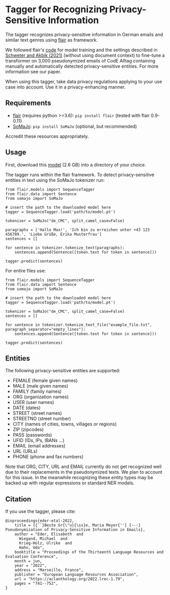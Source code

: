 # Tagger for Recognizing Privacy-Sensitive Information

The tagger recognizes privacy-sensitive information in German emails and similar text genres using [flair](https://github.com/flairNLP/flair) as framework. 

We followed flair's [code](https://github.com/flairNLP/flair/blob/master/resources/docs/TUTORIAL_7_TRAINING_A_MODEL.md#training-a-named-entity-recognition-ner-model-with-transformers) for model training and the settings described in [Schweter and Akbik (2021)](https://arxiv.org/abs/2011.06993) (without using document context) to fine-tune a transformer on 3,000 pseudonymized emails of CodE Alltag containing manually and automatically detected privacy-sensitive entities. For more information see our paper.

When using this tagger, take data privacy regulations applying to your use case into account. Use it in a privacy-enhancing manner.

## Requirements

- [flair](https://github.com/flairNLP/flair) (requires python >=3.6): `pip install flair`
  (tested with flair 0.9-0.11)
- [SoMaJo](https://github.com/tsproisl/SoMaJo): `pip install SoMaJo`
  (optional, but recommended)

Accredit these resources appropriately.

## Usage

First, download this [model](https://privacy-tagger.aau.at/model.pt) (2.6 GB) into a directory of your choice.

The tagger runs within the flair framework. 
To detect privacy-sensitive entities in text using the SoMaJo tokenizer run:

```
from flair.models import SequenceTagger
from flair.data import Sentence
from somajo import SoMaJo

# insert the path to the downloaded model here
tagger = SequenceTagger.load('path/to/model.pt')

tokenizer = SoMaJo("de_CMC", split_camel_case=False)

paragraphs = ['Hallo Max!', 'Ich bin zu erreichen unter +43 123 456789.', 'Liebe Grüße, Erika Musterfrau']
sentences = []

for sentence in tokenizer.tokenize_text(paragraphs):
    sentences.append(Sentence([token.text for token in sentence]))
    
tagger.predict(sentences)
```

For entire files use:

```
from flair.models import SequenceTagger
from flair.data import Sentence
from somajo import SoMaJo

# insert the path to the downloaded model here
tagger = SequenceTagger.load('path/to/model.pt')

tokenizer = SoMaJo("de_CMC", split_camel_case=False)
sentences = []

for sentence in tokenizer.tokenize_text_file("example_file.txt", paragraph_separator="empty_lines"):
    sentences.append(Sentence([token.text for token in sentence]))
    
tagger.predict(sentences)
```

## Entities

The following privacy-sensitive entities are supported:

- FEMALE (female given names)
- MALE (male given names)
- FAMILY (family names)
- ORG (organization names)
- USER (user names)
- DATE (dates)
- STREET (street names)
- STREETNO (street number)
- CITY (names of cities, towns, villages or regions)
- ZIP (zipcodes)
- PASS (passwords)
- UFID (IDs, IPs, IBANs ...)
- EMAIL (email addresses)
- URL (URLs)
- PHONE (phone and fax numbers)

Note that ORG, CITY, URL and EMAIL currently do not get recognized well due to their replacements in the pseudonymized texts. We plan to account for this issue. In the meanwhile recognizing these entity types may be backed up with regular expressions or standard NER models.

## Citation

If you use the tagger, please cite:

```
@inproceedings{eder-etal-2022,
    title = {{``}Beste Gr{\"u}{\ss}e, Maria Meyer{''} {---} Pseudonymization of Privacy-Sensitive Information in Emails},
    author = "Eder, Elisabeth  and
      Wiegand, Michael  and
      Krieg-Holz, Ulrike  and
      Hahn, Udo",
    booktitle = "Proceedings of the Thirteenth Language Resources and Evaluation Conference",
    month = jun,
    year = "2022",
    address = "Marseille, France",
    publisher = "European Language Resources Association",
    url = "https://aclanthology.org/2022.lrec-1.79",
    pages = "741--752",
}
```

